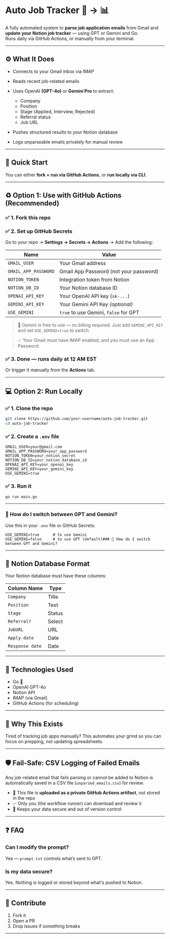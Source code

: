 # Auto Job Tracker 📩 → 📊

A fully automated system to **parse job application emails** from Gmail and **update your Notion job tracker** — using GPT or Gemini and Go.  
Runs daily via GitHub Actions, or manually from your terminal.

---

## ⚙️ What It Does

* Connects to your Gmail inbox via IMAP
* Reads recent job-related emails
* Uses OpenAI **(GPT-4o)** or **Gemini Pro** to extract:

  * Company
  * Position
  * Stage (Applied, Interview, Rejected)
  * Referral status
  * Job URL
* Pushes structured results to your Notion database
* Logs unparseable emails privately for manual review

---

## 🚀 Quick Start

You can either **fork + run via GitHub Actions**, or **run locally via CLI**.

---

## ♻️ Option 1: Use with GitHub Actions (Recommended)

### ✅ 1. Fork this repo

### ✅ 2. Set up GitHub Secrets

Go to your repo → **Settings → Secrets → Actions** → Add the following:

| Name                 | Value                                   |
| -------------------- | --------------------------------------- |
| `GMAIL_USER`         | Your Gmail address                      |
| `GMAIL_APP_PASSWORD` | Gmail App Password (not your password)  |
| `NOTION_TOKEN`       | Integration token from Notion           |
| `NOTION_DB_ID`       | Your Notion database ID                 |
| `OPENAI_API_KEY`     | Your OpenAI API key (`sk-...`)          |
| `GEMINI_API_KEY`     | Your Gemini API Key *(optional)*        |
| `USE_GEMINI`         | `true` to use Gemini, `false` for GPT   |

> 🧠 Gemini is free to use — no billing required. Just add `GEMINI_API_KEY` and set `USE_GEMINI=true` to switch.

> ✅ Your Gmail must have IMAP enabled, and you must use an App Password.

### ✅ 3. Done — runs daily at 12 AM EST

Or trigger it manually from the **Actions** tab.

---

## 💻 Option 2: Run Locally

### ✅ 1. Clone the repo

```bash
git clone https://github.com/your-username/auto-job-tracker.git
cd auto-job-tracker
```

### ✅ 2. Create a `.env` file

```
GMAIL_USER=your@gmail.com
GMAIL_APP_PASSWORD=your_app_password
NOTION_TOKEN=your_notion_secret
NOTION_DB_ID=your_notion_database_id
OPENAI_API_KEY=your_openai_key
GEMINI_API_KEY=your_gemini_key
USE_GEMINI=true
```

### ✅ 3. Run it

```bash
go run main.go
```

---

### 🔹 How do I switch between GPT and Gemini?

Use this in your `.env` file or GitHub Secrets:

```env
USE_GEMINI=true      # to use Gemini  
USE_GEMINI=false     # to use GPT (default)### 🔹 How do I switch between GPT and Gemini?
```

---

## 📒 Notion Database Format

Your Notion database must have these columns:

| Column Name     | Type   |
| --------------- | ------ |
| `Company`       | Title  |
| `Position`      | Text   |
| `Stage`         | Status |
| `Referral?`     | Select |
| `JobURL`        | URL    |
| `Apply date`    | Date   |
| `Response date` | Date   |

---

## 🧠 Technologies Used

* Go 🐹
* OpenAI GPT-4o
* Notion API
* IMAP (via Gmail)
* GitHub Actions (for scheduling)

---

## 🤠 Why This Exists

Tired of tracking job apps manually?
This automates your grind so you can focus on prepping, not updating spreadsheets.

---

## 🛡️ Fail-Safe: CSV Logging of Failed Emails

Any job-related email that fails parsing or cannot be added to Notion is automatically saved in a CSV file (`unparsed_emails.csv`) for review.

- 📄 This file is **uploaded as a private GitHub Actions artifact**, not stored in the repo  
- ✅ Only you (the workflow runner) can download and review it  
- 🔐 Keeps your data secure and out of version control

---

## ❓ FAQ

### Can I modify the prompt?

Yes — `prompt.txt` controls what’s sent to GPT.

### Is my data secure?

Yes. Nothing is logged or stored beyond what's pushed to Notion.

---

## 🧱 Contribute

1. Fork it
2. Open a PR
3. Drop issues if something breaks

---
